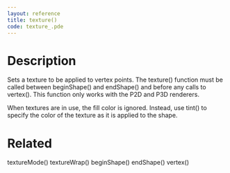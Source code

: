 ```yaml
---
layout: reference
title: texture()
code: texture_.pde
---
```


# Description

Sets a texture to be applied to vertex points. The texture() function must be called between beginShape() and endShape() and before any calls to vertex(). This function only works with the P2D and P3D renderers.

When textures are in use, the fill color is ignored. Instead, use tint() to specify the color of the texture as it is applied to the shape.

# Related

textureMode()
textureWrap()
beginShape()
endShape()
vertex()
